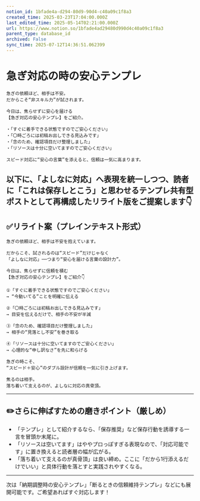 ```yaml
---
notion_id: 1bfade4a-d294-80d9-90d4-c40a09c1f8a3
created_time: 2025-03-23T17:04:00.000Z
last_edited_time: 2025-05-14T02:21:00.000Z
url: https://www.notion.so/1bfade4ad29480d990d4c40a09c1f8a3
parent_type: database_id
archived: False
sync_time: 2025-07-12T14:36:51.062399
---
```


# 急ぎ対応の時の安心テンプレ

```plain text
急ぎの依頼ほど、相手は不安。
だからこそ“非スキル力”が試されます。

今日は、焦らせずに安心を届ける
【急ぎ対応の安心テンプレ】をご紹介。

・「すぐに着手できる状態ですのでご安心ください」
・「〇時ごろには初稿お出しできる見込みです」
・「念のため、確認項目だけ整理しました」
・「リソースは十分に空いてますのでご安心ください」

スピード対応に“安心の言葉”を添えると、信頼は一気に高まります。
```
以下に、「よしなに対応」へ表現を統一しつつ、読者に「これは保存しとこう」と思わせるテンプレ共有型ポストとして再構成したリライト版をご提案します👇
---
## ✅リライト案（プレインテキスト形式）
```plain text
急ぎの依頼ほど、相手は不安を抱えています。

だからこそ、試されるのは“スピード”だけじゃなく
「よしなに対応」──つまり“安心を届ける言葉の設計力”。

今日は、焦らせずに信頼を積む
【急ぎ対応の安心テンプレ】をご紹介👇

①「すぐに着手できる状態ですのでご安心ください」
→ “今動いてる”ことを明確に伝える

②「〇時ごろには初稿お出しできる見込みです」
→ 目安を伝えるだけで、相手の不安が半減

③「念のため、確認項目だけ整理しました」
→ 相手の“見落とし不安”を巻き取る

④「リソースは十分に空いてますのでご安心ください」
→ 心理的な“申し訳なさ”を先に和らげる

急ぎの時こそ、
“スピード＋安心”のダブル設計が信頼を一気に引き上げます。

焦るのは相手。
落ち着いて支えるのが、よしなに対応の真骨頂。

```
---
## ✏️さらに伸ばすための磨きポイント（厳しめ）
- 「テンプレ」として紹介するなら、「保存推奨」など保存行動を誘導する一言を冒頭か末尾に。
- 「リソースは空いてます」はややプロっぽすぎる表現なので、「対応可能です」に置き換えると読者層の幅が広がる。
- 「落ち着いて支えるのが真骨頂」は良い締め。ここに「だから1行添えるだけでいい」と具体行動を落とすと実践されやすくなる。
---
次は「納期調整時の安心テンプレ」「断るときの信頼維持テンプレ」などにも展開可能です。ご希望あればすぐ対応します！
